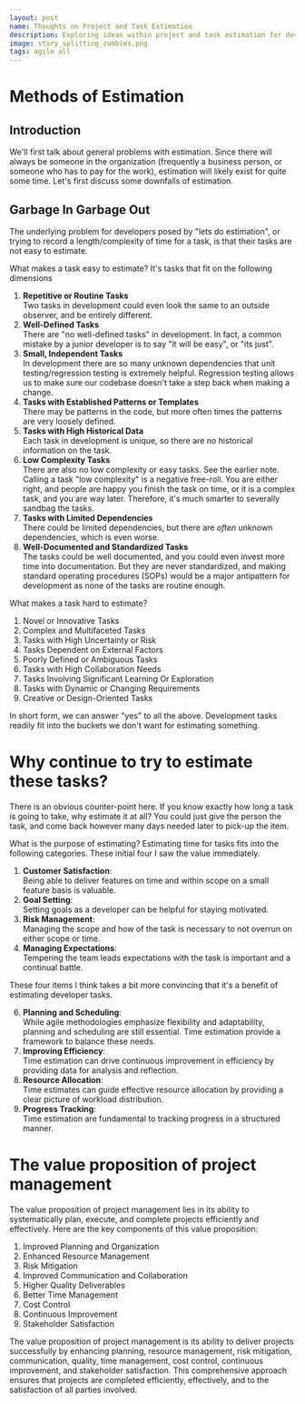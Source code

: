 ```yaml
---
layout: post
name: Thoughts on Project and Task Estimation
description: Exploring ideas within project and task estimation for development  
image: story_splitting_zombies.png
tags: agile all
---
```


# Methods of Estimation

## Introduction

We'll first talk about general problems with estimation. Since there will always be someone in the organization (frequently a
business person, or someone who has to pay for the work), estimation will likely exist for quite some time. Let's first discuss
some downfalls of estimation.

## Garbage In Garbage Out

The underlying problem for developers posed by "lets do estimation", or trying to record a length/complexity of time for a task,
is that their tasks are not easy to estimate. 

What makes a task easy to estimate? It's tasks that fit on the following dimensions

1. **Repetitive or Routine Tasks**  
   Two tasks in development could even look the same to an outside observer, and be entirely different.
2. **Well-Defined Tasks**  
   There are "no well-defined tasks" in development. In fact, a common mistake by a junior developer is to say "it will be easy", or "its just".
3. **Small, Independent Tasks**  
   In development there are so many unknown dependencies that unit testing/regression testing is extremely helpful. Regression
   testing allows us to make sure our codebase doesn't take a step back when making a change.
4. **Tasks with Established Patterns or Templates**  
   There may be patterns in the code, but more often times the patterns are very loosely defined.
5. **Tasks with High Historical Data**  
   Each task in development is unique, so there are no historical information on the task.
6. **Low Complexity Tasks**  
   There are also no low complexity or easy tasks. See the earlier note. Calling a task "low complexity" is a negative free-roll.
   You are either right, and people are happy you finish the task on time, or it is a complex task, and you are way later. Therefore,
   it's much smarter to severally sandbag the tasks.
7. **Tasks with Limited Dependencies**  
   There could be limited dependencies, but there are *often* unknown dependencies, which is even worse.
8. **Well-Documented and Standardized Tasks**  
   The tasks could be well documented, and you could even invest more time into documentation. But they are never standardized,
   and making standard operating procedures (SOPs) would be a major antipattern for development as none of the tasks are
   routine enough.

What makes a task hard to estimate? 

1. Novel or Innovative Tasks
2. Complex and Multifaceted Tasks
3. Tasks with High Uncertainty or Risk
4. Tasks Dependent on External Factors
5. Poorly Defined or Ambiguous Tasks
6. Tasks with High Collaboration Needs
7. Tasks Involving Significant Learning Or Exploration
8. Tasks with Dynamic or Changing Requirements
9. Creative or Design-Oriented Tasks

In short form, we can answer "yes" to all the above. Development tasks readily fit into the buckets we don't want for
estimating something.

# Why continue to try to estimate these tasks?

There is an obvious counter-point here. If you know exactly how long a task is going to take, why estimate it at all?
You could just give the person the task, and come back however many days needed later to pick-up the item.

What is the purpose of estimating? Estimating time for tasks fits into the following categories. These initial four 
I saw the value immediately.

1. **Customer Satisfaction**:   
   Being able to deliver features on time and within scope on a small feature basis is valuable.
2. **Goal Setting**:  
   Setting goals as a developer can be helpful for staying motivated.
3. **Risk Management**:  
   Managing the scope and how of the task is necessary to not overrun on either scope or time.
4. **Managing Expectations**:  
   Tempering the team leads expectations with the task is important and a continual battle.

These four items I think takes a bit more convincing that it's a benefit of estimating developer tasks.

6. **Planning and Scheduling**:  
   While agile methodologies emphasize flexibility and adaptability, planning and scheduling are still essential.
   Time estimation provide a framework to balance these needs.
7. **Improving Efficiency**:   
   Time estimation can drive continuous improvement in efficiency by providing data for analysis and reflection.
8. **Resource Allocation**:  
   Time estimates can guide effective resource allocation by providing a clear picture of workload distribution.
9. **Progress Tracking**:    
   Time estimation are fundamental to tracking progress in a structured manner.

# The value proposition of project management

The value proposition of project management lies in its ability to systematically plan, execute, and complete projects 
efficiently and effectively. Here are the key components of this value proposition:

1. Improved Planning and Organization
2. Enhanced Resource Management
3. Risk Mitigation
4. Improved Communication and Collaboration
5. Higher Quality Deliverables
6. Better Time Management
7. Cost Control
8. Continuous Improvement
9. Stakeholder Satisfaction

The value proposition of project management is its ability to deliver projects successfully by enhancing planning, 
resource management, risk mitigation, communication, quality, time management, cost control, continuous improvement, and 
stakeholder satisfaction. This comprehensive approach ensures that projects are completed efficiently, effectively, and 
to the satisfaction of all parties involved.
